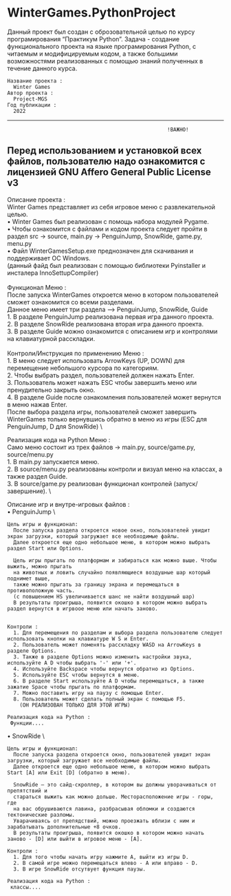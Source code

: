 # WinterGames.PythonProject
Данный проект был создан с оброзовательной целью по курсу програмирования “Практикум Python”.
Задача - создание функционального проекта на языке програмирования Python, с читаемым и модифицируемым кодом, а также большими возможностями реализованных с помощью знаний полученных в течение данного курса.

~~~~~~~~~~~~~~~~~~~~~~~~~~~~~~~~~~~~~~~~~~~~~~~~~~~~~~~~~~~~~~~~~~~~~~~~~~~~~~~~~~~~~~~~~~~~~~~~~~~~~~~~~~~~~~~~~~~~~~~~~~~~~~~~~~~~~~~~~~~~~~~~~
Название проекта :
  Winter Games
Автор проекта :
  Project-MGS
Год публикации :
  2022
~~~~~~~~~~~~~~~~~~~~~~~~~~~~~~~~~~~~~~~~~~~~~~~~~~~~~~~~~~~~~~~~~~~~~~~~~~~~~~~~~~~~~~~~~~~~~~~~~~~~~~~~~~~~~~~~~~~~~~~~~~~~~~~~~~~~~~~~~~~~~~~~~
                                        
                                                  
-----------------------------------------------------------------------------------------------------------------------------
                                                        !ВАЖНО! 
Перед использованием и установкой всех файлов, пользователю надо ознакомится с лицензией GNU Affero General Public License v3
-----------------------------------------------------------------------------------------------------------------------------

Описание проекта : \
Winter Games представляет из себя игровое меню с развлекательной целью. \
• Winter Games был реализован с помощь набора модулей Pygame. \
• Чтобы ознакомится с файлами и кодом проекта следует пройти в раздел src -> source, main.py -> PenguinJump, SnowRide, game.py, menu.py \
• Файл WinterGamesSetup.exe преднозначен для скачивания и поддерживает ОС Windows. \
  (данный файд был реализован с помощью библиотеки Pyinstaller и инсталера InnoSettupCompiler) \
   \
  Функционал Меню : \
  После запуска WinterGames откроется меню в котором пользователей сможет ознакомится со всеми разделами. \
  Данное меню имеет три раздела --> PenguinJump, SnowRide, Guide \
    1. В разделе PenguinJump реализована первая игра данного проекта.  \
    2. В разделе SnowRide реализована вторая игра данного проекта. \
    3. В разделе Guide можно ознакомится с описанием игр и контролями на клавиатурной расскладки. \
   \
  Контроли/Инструкция по применению Меню : \
    1. В меню следует использовать ArrowKeys (UP, DOWN) для перемещение небольшого курсора по категориям.  \
    2. Чтобы выбрать раздел, пользователей должен нажать Enter. \
    3. Пользователь может нажать ESC чтобы завершить меню или пренудительно закрыть окно. \
    4. В разделе Guide после ознакомления пользователей может вернутся в меню нажав Enter. \
  После выбора раздела игры, пользователей сможет завершить WinterGames только вернувшись обратно в меню из игры (ESC для PenguinJump, D для SnowRide) \
  
  Реализация кода на Python Меню : \
  Само меню состоит из трех файлов -> main.py, source/game.py, source/menu.py \
    1. В main.py запускается меню. \
    2. В source/menu.py реализованы контроли и визуал меню на классах, а также раздел Guide. \
    3. В source/game.py реализован функционал контролей (запуск/завершение). \
    
  

Описание игр и внутре-игровых файлов : \
  • PenguinJump \
  
    Цель игры и функционал:  
      После запуска раздела откроется новое окно, пользователей увидит экран загрузки, который загружает все необходимые файлы.
      Далее откроется еще одно небольшое меню, в котором можно выбрать раздел Start или Options.
    
      Цель игры прыгать по платформам и забираться как можно выше. Чтобы выжить, можно прыгать
      на животных и ловить случайно появляющиеся воздушные шар который поднимет выше, 
      также можно прыгать за границу экрана и перемещаться в противоположную часть.
      (с повышением HS увеличивается шанс не найти воздушный шар)
      В результаты проигрыша, появится окошко в котором можно выбрать раздел вернутся в игрвоое меню или начать заново.
    
   
    Контроли :
      1. Для перемещения по разделам и выбора раздела пользователю следует использовать кнопки на клавиатуре W S и Enter.
      2. Пользователь может поменять расскладку WASD на ArrowKeys в разделе Options.
      3. Также в разделе Options можно изменить настройки звука, используйте A D чтобы выбрать '-' или '+'.
      4. Используйте Backspace чтобы вернутся обратно из Options.
      5. Используйте ESC чтобы вернутся в меню.
      6. В разделе Start используйте A D чтобы перемещаться, а также зажатие Space чтобы прыгать по платформам.
      7. Можно поставить игру на паузу с помощью Enter.
      8. Пользователь может сделать полный экран с помощью F5.
        (ОН РЕАЛИЗОВАН ТОЛЬКО ДЛЯ ЭТОЙ ИГРЫ)
      
    Реализация кода на Python :
     Функции....
     
  • SnowRide \
    
    Цель игры и функционал:  
      После запуска раздела откроется окно, пользователей увидит экран загрузки, который загружает все необходимые файлы.
      Далее откроется еще одно небольшое меню, в котором можно выбрать Start [A] или Exit [D] (обратно в меню).
    
      SnowRide — это сайд-скроллер, в котором вы должны уворачиваться от препятствий и
      стараться выжить как можно дольше. Месторасположение игры - горы, где
      на вас обрушиваются лавина, разбрасывая обломки и создаются тектонические разломы. 
      Уварачиваясь от препядствий, можно проезжать вблизи с ним и зарабатывать дополнительные +8 очков.
      В результаты проигрыша, появится окошко в котором можно начать заново - [D] или выйти в игровое меню - [A].
   
    Контроли :
      1. Для того чтобы начать игру нажмите A, выйти из игры D.
      2. В самой игре можно перемещаться влево - A или вправо - D.
      3. В игре SnowRide отсутвует функция паузы.
      
    Реализация кода на Python :
     классы....
